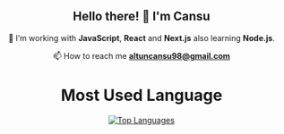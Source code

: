<h2 align="center">Hello there! 🚀 I'm Cansu</h1>
<div align="center">

 🌱 I’m working with **JavaScript**, **React** and **Next.js** also learning **Node.js**.

 📫 How to reach me **altuncansu98@gmail.com**
<br>
<h1>Most Used Language</h1> 
<a href="https://github.com/Cansualtun" align="left"><img src="https://github-readme-stats.vercel.app/api/top-langs/?username=Cansualtun&langs_count=10&title_color=0891b2&text_color=14b8a6&icon_color=0891b2&bg_color=0f172a&hide_border=true&locale=en&custom_title=Top%20%Languages" alt="Top Languages" /></a>
</div>
